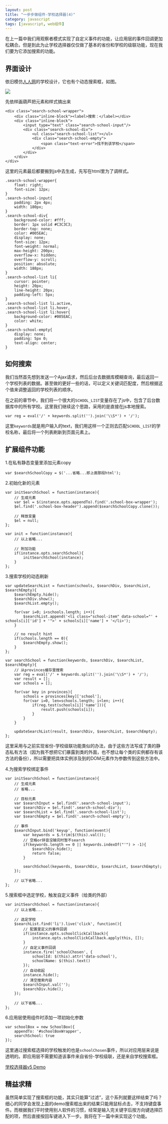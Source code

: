 ```yaml
---
layout: post
title: "一步步做组件-学校选择器(4)"
category: javascript
tags: [javascript, web组件]
---
```


在上一篇中我们用观察者模式实现了自定义事件的功能，让应用层的事件回调更加松耦合。但是到此为止学校选择器仅仅做了基本的省份和学校的级联功能，现在我们要为它添加搜索的功能。

<!-- more -->

界面设计
---------
依旧模仿[人人网](http://www.renren.com)的学校设计，它也有个动态搜索框，如图。

<img src="/images/captures/20150125_01.jpg">

先依样画葫芦把元素和样式搞出来

    <div class="search-school-wrapper">
        <div class="inline-block"><label>搜索：</label></div>
        <div class="inline-block">
            <input type="text" class="search-school-input"/>
            <div class="search-school-div">
                <ul class="search-school-list"></ul>
                <div class="search-school-empty">
                    <span class="text-error">找不到该学校</span>
                </div>
            </div>
        </div>
    </div>

这里的元素最后都要搬到js中去生成，先写在html里为了调样式。

    .search-school-wrapper{
        float: right;
        font-size: 12px;
    }
    .search-school-input{
        padding: 2px 4px;
        width: 180px;
    }
    .search-school-div{
        background-color: #fff;
        border: 1px solid #C3C3C3;
        border-top: none;
        color: #005EAC;
        display: none;
        font-size: 12px;
        font-weight: normal;
        max-height: 200px;
        overflow-x: hidden;
        overflow-y: scroll;
        position: absolute;
        width: 188px;
    }
    .search-school-list li{
        cursor: pointer;
        height: 20px;
        line-height: 20px;
        padding-left: 5px;
    }
    .search-school-list li.active,
    .search-school-list li.hover,
    .search-school-list li:hover{
        background-color: #005EAC;
        color: white;
    }
    .search-school-empty{
        display: none;
        padding: 5px 0;
        text-align: center;
    }



如何搜索
---------
我们当然首先想到发送一个Ajax请求，然后后台去数据库模糊查询，最后返回一个学校列表的数据。甚至做的更好一些的话，可以定义关键词匹配度，然后根据这个值来调整返回的学校列表的顺序。

在之前的章节中，我们将一个很大的`SCHOOL_LIST`变量存在了js中，包含了后台数据库中的所有学校。这里我们继续这个思路，采用的是直接在js本地搜索。

    var reg = eval('/' + keywords.split('').join('\\S*') + '/');

这里`keywords`就是用户输入的text，我们用这样一个正则去匹配`SCHOOL_LIST`的学校名称，最后将一个列表刷新到页面元素上。



扩展组件功能
-------------
1.在私有静态变量里添加元素copy

    var $searchSchoolCopy = $('...省略...即上面那段html');


2.初始化新的元素

    var initSearchSchool = function(instance){
        // 生成元素
        var $el = $(instance.opts.appendTo).find('.school-box-wrapper');
        $el.find('.school-box-header').append($searchSchoolCopy.clone());

        // 释放变量
        $el = null;
    };

    var init = function(instance){
        // 以上省略...

        // 附加功能
        if(instance.opts.searchSchool){
            initSearchSchool(instance);
        }
    };


3.搜索学校的动态刷新

    var updateSearchList = function(schools, $searchDiv, $searchList, $searchEmpty){
        $searchEmpty.hide();
        $searchDiv.show();
        $searchList.empty();

        for(var i=0; i<schools.length; i++){
            $searchList.append('<li class="school-item" data-school="' + schools[i]['id'] + '">' + schools[i]['name'] + '</li>');
        }

        // no result hint
        if(schools.length == 0){
            $searchEmpty.show();
        }
    };

    var searchSchool = function(keywords, $searchDiv, $searchList, $searchEmpty){
        // 从provinces缓存里搜索
        var reg = eval('/' + keywords.split('').join('\\S*') + '/');
        var result = [];
        var schools = [];

        for(var key in provinces){
            schools = provinces[key]['school'];
            for(var i=0, len=schools.length; i<len; i++){
                if(reg.test(schools[i]['name'])){
                    result.push(schools[i]);
                }
            }
        }

        updateSearchList(result, $searchDiv, $searchList, $searchEmpty);
    };

这里采用与之前实现省份-学校级联功能类似的办法，由于这些方法写成了类的静态私有方法（因为我不想把它们暴露到类的外面，也不想让每个类的实例都存有该方法的备份），所以需要把具体实例涉及到的DOM元素作为参数传到这些方法中。


4.为搜索学校绑定事件

    var initSearchSchool = function(instance){
        // 生成元素
        // 省略...

        // 目标元素
        var $searchInput = $el.find('.search-school-input');
        var $searchDiv = $el.find('.search-school-div');
        var $searchList = $el.find('.search-school-list');
        var $searchEmpty = $el.find('.search-school-empty');

        // 事件
        $searchInput.bind('keyup', function(event){
            var keywords = $.trim($(this).val());
            // 空格or拼音没输完时暂不search
            if(keywords.length == 0 || keywords.indexOf("'") > -1){
                $searchDiv.hide();
                return false;
            }

            searchSchool(keywords, $searchDiv, $searchList, $searchEmpty);
        });

        // 以下省略...
    };


5.搜索框中选定学校，触发自定义事件（给类的外部）

    var initSearchSchool = function(instance){
        // 以上省略...

        // 选定学校
        $searchList.find('li').live('click', function(){
            // 配置里定义的事件回调
            if(instance.opts.schoolClickCallback){
                instance.opts.schoolClickCallback.apply(this, []);
            }
            // 自定义事件回调
            instance.fire('schoolChosen', {
                schoolId: $(this).attr('data-school'),
                schoolName: $(this).text()
            });
            // 自动收起
            instance.hide();
            // 清空搜索内容
            $searchInput.val('');
            $searchDiv.hide();
        });

        // 以下省略...
    };


6.应用层使用组件时添加一项初始化参数

    var schoolBox = new SchoolBox({
        appendTo: '#schoolBoxWrapper',
        searchSchool: true
    });

这里通过搜索框选择的学校触发的也是`schoolChosen`事件，所以对应用层来说是透明的。即应用层不需要知道该事件来自省份-学校级联，还是来自学校搜索框。

[学校选择器v5 Demo](/demo/SchoolBox/v5/demo.html)



精益求精
---------
虽然简单实现了搜索框的功能，其实只能算“过滤”，这个系列就要这样结束了吗？细心的同学会发现上面的demo搜索框出来的结果只能用鼠标点击，不支持键盘事件。而根据我们平时使用别人软件的习惯，经常是输入完关键字后按方向键选择匹配的项，然后直接按回车键进入下一步。我将在下一篇中来实现这个功能。

